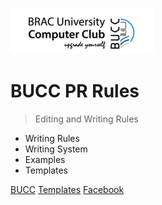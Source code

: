 ![logo](pics/icon.png)

# BUCC PR Rules

> Editing and Writing Rules

-   Writing Rules
-   Writing System
-   Examples
-   Templates

[BUCC](https://bracucc.org/)
[Templates](https://drive.google.com/drive/folders/1cRqxOGCmwUsc2HCryFbRdv9203QWCT9U?usp=sharing)
[Facebook](https://www.facebook.com/BRACUCC)
